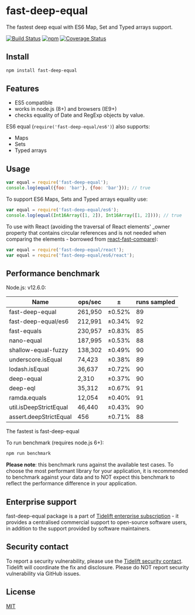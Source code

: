 # fast-deep-equal
The fastest deep equal with ES6 Map, Set and Typed arrays support.

[![Build Status](https://travis-ci.org/epoberezkin/fast-deep-equal.svg?branch=master)](https://travis-ci.org/epoberezkin/fast-deep-equal)
[![npm](https://img.shields.io/npm/v/fast-deep-equal.svg)](https://www.npmjs.com/package/fast-deep-equal)
[![Coverage Status](https://coveralls.io/repos/github/epoberezkin/fast-deep-equal/badge.svg?branch=master)](https://coveralls.io/github/epoberezkin/fast-deep-equal?branch=master)


## Install

```bash
npm install fast-deep-equal
```


## Features

- ES5 compatible
- works in node.js (8+) and browsers (IE9+)
- checks equality of Date and RegExp objects by value.

ES6 equal (`require('fast-deep-equal/es6')`) also supports:
- Maps
- Sets
- Typed arrays


## Usage

```javascript
var equal = require('fast-deep-equal');
console.log(equal({foo: 'bar'}, {foo: 'bar'})); // true
```

To support ES6 Maps, Sets and Typed arrays equality use:

```javascript
var equal = require('fast-deep-equal/es6');
console.log(equal(Int16Array([1, 2]), Int16Array([1, 2]))); // true
```

To use with React (avoiding the traversal of React elements' _owner
property that contains circular references and is not needed when
comparing the elements - borrowed from [react-fast-compare](https://github.com/FormidableLabs/react-fast-compare)):

```javascript
var equal = require('fast-deep-equal/react');
var equal = require('fast-deep-equal/es6/react');
```


## Performance benchmark

<!-- BENCHMARK RESULT START -->
Node.js: v12.6.0:

| Name                   | ops/sec | ±      | runs sampled |
|------------------------|---------|--------|--------------|
| fast-deep-equal        | 261,950 | ±0.52% | 89           |
| fast-deep-equal/es6    | 212,991 | ±0.34% | 92           |
| fast-equals            | 230,957 | ±0.83% | 85           |
| nano-equal             | 187,995 | ±0.53% | 88           |
| shallow-equal-fuzzy    | 138,302 | ±0.49% | 90           |
| underscore.isEqual     | 74,423  | ±0.38% | 89           |
| lodash.isEqual         | 36,637  | ±0.72% | 90           |
| deep-equal             | 2,310   | ±0.37% | 90           |
| deep-eql               | 35,312  | ±0.67% | 91           |
| ramda.equals           | 12,054  | ±0.40% | 91           |
| util.isDeepStrictEqual | 46,440  | ±0.43% | 90           |
| assert.deepStrictEqual | 456     | ±0.71% | 88           |

The fastest is fast-deep-equal
<!-- BENCHMARK RESULT END -->

To run benchmark (requires node.js 6+):

```bash
npm run benchmark
```

__Please note__: this benchmark runs against the available test cases. To choose the most performant library for your application, it is recommended to benchmark against your data and to NOT expect this benchmark to reflect the performance difference in your application.


## Enterprise support

fast-deep-equal package is a part of [Tidelift enterprise subscription](https://tidelift.com/subscription/pkg/npm-fast-deep-equal?utm_source=npm-fast-deep-equal&utm_medium=referral&utm_campaign=enterprise&utm_term=repo) - it provides a centralised commercial support to open-source software users, in addition to the support provided by software maintainers.


## Security contact

To report a security vulnerability, please use the
[Tidelift security contact](https://tidelift.com/security).
Tidelift will coordinate the fix and disclosure. Please do NOT report security vulnerability via GitHub issues.


## License

[MIT](https://github.com/epoberezkin/fast-deep-equal/blob/master/LICENSE)
